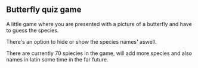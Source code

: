 ## Butterfly quiz game

A little game where you are presented with a picture of a butterfly and have to guess the species.

There's an option to hide or show the species names' aswell.

There are currently 70 spiecies in the game, will add more species and also names in latin some time in the far future.
